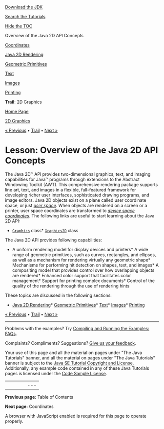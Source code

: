 [Download
the JDK](http://java.sun.com/javase/6/download.jsp)
  
[Search the
Tutorials](../../search.html)
  
[Hide the TOC](javascript:toggleLeft())

Overview of the Java 2D API Concepts

[Coordinates](coordinate.html)

[Java 2D Rendering](rendering.html)

[Geometric Primitives](primitives.html)

[Text](text.html)

[Images](images.html)

[Printing](printing.html)

**Trail:** 2D Graphics

[Home Page](../../index.html)
>
[2D Graphics](../index.html)

[« Previous](../index.html) • [Trail](../TOC.html) • [Next »](coordinate.html)

# Lesson: Overview of the Java 2D API Concepts

The Java 2D™ API provides two-dimensional
graphics, text, and imaging capabilities for Java™ programs
through extensions to the Abstract Windowing Toolkit (AWT). This comprehensive
rendering package supports line art, text, and images in a flexible,
full-featured framework for developing richer user interfaces, sophisticated
drawing programs, and image editors. Java 2D objects exist on a plane called
user coordinate space, or just [*user space*](coordinate.html). When objects are rendered on a screen
or a printer, user space coordinates are transformed to [*device space coordinates*](coordinate.html). The following links are useful to start learning about the Java 2D API:

* [`Graphics`](http://download.oracle.com/javase/7/docs/api/java/awt/Graphics.html) class* [`Graphics2D`](http://download.oracle.com/javase/7/docs/api/java/awt/Graphics2D.html) class

The Java 2D API provides following capabilities:

* A uniform rendering model for display devices and printers* A wide range of geometric primitives, such as curves, rectangles, and
    ellipses, as well as a mechanism for rendering virtually any geometric shape* Mechanisms for performing hit detection on shapes, text, and images* A compositing model that provides control over how overlapping objects are rendered* Enhanced color support that facilitates color management* Support for printing complex documents* Control of the quality of the rendering through the use of rendering hints

These topics are discussed in the following sections:

* [Java 2D Rendering](rendering.html)* [Geometric Primitives](primitives.html)* [Text](text.html)* [Images](images.html)* [Printing](printing.html)

[« Previous](../index.html)
•
[Trail](../TOC.html)
•
[Next »](coordinate.html)

---

Problems with the examples? Try [Compiling and Running
the Examples: FAQs](../../information/run-examples.html).
  
Complaints? Compliments? Suggestions? [Give
us your feedback](http://download.oracle.com/javase/feedback.html).

Your use of this page and all the material on pages under "The Java Tutorials" banner,
and all the material on pages under "The Java Tutorials" banner is subject to the [Java SE Tutorial Copyright
and License](../../information/license.html).
Additionally, any example code contained in any of these Java
Tutorials pages is licensed under the
[Code
Sample License](http://developers.sun.com/license/berkeley_license.html).

|  |  |  |  |  |
| --- | --- | --- | --- | --- |
| |  |  | | --- | --- | | duke image | Oracle logo | | [About Oracle](http://www.oracle.com/us/corporate/index.html) | [Oracle Technology Network](http://www.oracle.com/technology/index.html) | [Terms of Service](https://www.samplecode.oracle.com/servlets/CompulsoryClickThrough?type=TermsOfService) | Copyright © 1995, 2011 Oracle and/or its affiliates. All rights reserved. |

**Previous page:** Table of Contents
  
**Next page:** Coordinates




A browser with JavaScript enabled is required for this page to operate properly.